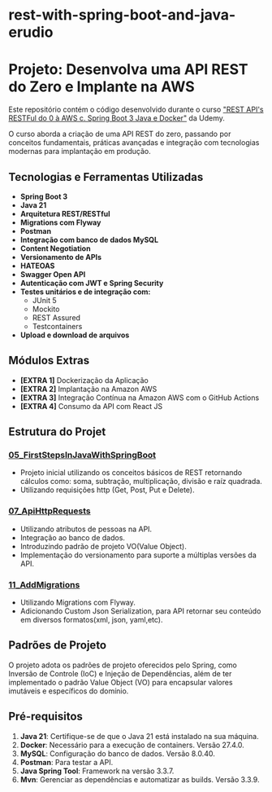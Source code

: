 # rest-with-spring-boot-and-java-erudio

# Projeto: Desenvolva uma API REST do Zero e Implante na AWS

Este repositório contém o código desenvolvido durante o curso ["REST API's RESTFul do 0 à AWS c. Spring Boot 3 Java e Docker"](https://www.udemy.com/course/restful-apis-do-0-a-nuvem-com-springboot-e-docker/?kw=spring+aws&src=sac) da Udemy.

O curso aborda a criação de uma API REST do zero, passando por conceitos fundamentais, práticas avançadas e integração com tecnologias modernas para implantação em produção.

## Tecnologias e Ferramentas Utilizadas

- **Spring Boot 3**
- **Java 21**
- **Arquitetura REST/RESTful**
- **Migrations com Flyway**
- **Postman**
- **Integração com banco de dados MySQL**
- **Content Negotiation**
- **Versionamento de APIs**
- **HATEOAS**
- **Swagger Open API**
- **Autenticação com JWT e Spring Security**
- **Testes unitários e de integração com:**
  - JUnit 5
  - Mockito
  - REST Assured
  - Testcontainers
- **Upload e download de arquivos**

## Módulos Extras

- **[EXTRA 1]** Dockerização da Aplicação
- **[EXTRA 2]** Implantação na Amazon AWS
- **[EXTRA 3]** Integração Contínua na Amazon AWS com o GitHub Actions
- **[EXTRA 4]** Consumo da API com React JS

## Estrutura do Projet
### [05_FirstStepsInJavaWithSpringBoot](https://github.com/BredexBR/rest-with-spring-boot-and-java-erudio/tree/main/05_FirstStepsInJavaWithSpringBoot/rest-with-spring-boot-and-java-erudio)
- Projeto inicial utilizando os conceitos básicos de REST retornando cálculos como: soma, subtração, multiplicação, divisão e raíz quadrada.
- Utilizando requisições http (Get, Post, Put e Delete).

### [07_ApiHttpRequests](https://github.com/BredexBR/rest-with-spring-boot-and-java-erudio/tree/main/07_ApiHttpRequests/rest-with-spring-boot-and-java-erudio7)
- Utilizando atributos de pessoas na API.
- Integração ao banco de dados.
- Introduzindo padrão de projeto VO(Value Object).
- Implementação do versionamento para suporte a múltiplas versões da API.

### [11_AddMigrations](https://github.com/BredexBR/rest-with-spring-boot-and-java-erudio/tree/main/11_AddMigrations/rest-with-spring-boot-and-java-erudio11)
- Utilizando Migrations com Flyway.
- Adicionando Custom Json Serialization, para API retornar seu conteúdo em diversos formatos(xml, json, yaml,etc).

## Padrões de Projeto

O projeto adota os padrões de projeto oferecidos pelo Spring, como Inversão de Controle (IoC) e Injeção de Dependências, além de ter implementado o padrão Value Object (VO) para encapsular valores imutáveis e específicos do domínio.

## Pré-requisitos

1. **Java 21**: Certifique-se de que o Java 21 está instalado na sua máquina.
2. **Docker**: Necessário para a execução de containers. Versão 27.4.0.
3. **MySQL**: Configuração do banco de dados. Versão 8.0.40.
4. **Postman**: Para testar a API.
5. **Java Spring Tool**: Framework na versão 3.3.7.
6. **Mvn**: Gerenciar as dependências e automatizar as builds. Versão 3.3.9.

